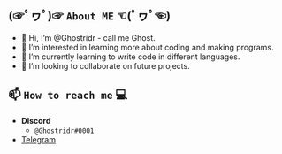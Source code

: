 (☞ﾟヮﾟ)☞ `About ME` ☜(ﾟヮﾟ☜)
-
- 👋 Hi, I’m @Ghostridr - call me Ghost.
- 👀 I’m interested in learning more about coding and making programs.
- 🌱 I’m currently learning to write code in different languages.
- 💞️ I’m looking to collaborate on future projects.

📫 `How to reach me` 💻
- 
- **Discord**
  - `@Ghostridr#0001`
- [Telegram](https://t.me/Ghostridr01)

<!---
Ghostridr/Ghostridr is a ✨ special ✨ repository because its `README.md` (this file) appears on your GitHub profile.
You can click the Preview link to take a look at your changes.
--->
